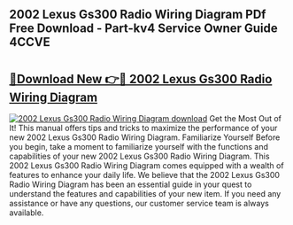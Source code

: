 ## 2002 Lexus Gs300 Radio Wiring Diagram PDf Free Download - Part-kv4 Service Owner Guide 4CCVE

# <h2><a href="http://dfmdh1.blite.top/?on=2002+Lexus+Gs300+Radio+Wiring+Diagram">🔗Download New 👉🔴 2002 Lexus Gs300 Radio Wiring Diagram</a></h2>

[![2002 Lexus Gs300 Radio Wiring Diagram download](https://i.imgur.com/lujVjoI.png)](http://dfmdh1.blite.top/?on=2002+Lexus+Gs300+Radio+Wiring+Diagram)
Get the Most Out of It! This manual offers tips and tricks to maximize the performance of your new 2002 Lexus Gs300 Radio Wiring Diagram. Familiarize Yourself Before you begin, take a moment to familiarize yourself with the functions and capabilities of your new 2002 Lexus Gs300 Radio Wiring Diagram. This 2002 Lexus Gs300 Radio Wiring Diagram comes equipped with a wealth of features to enhance your daily life. We believe that the 2002 Lexus Gs300 Radio Wiring Diagram has been an essential guide in your quest to understand the features and capabilities of your new item. If you need any assistance or have any questions, our customer service team is always available.
